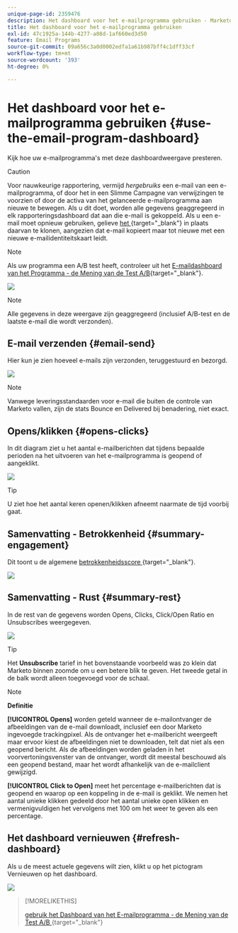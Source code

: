 ```yaml
---
unique-page-id: 2359476
description: Het dashboard voor het e-mailprogramma gebruiken - Marketo Docs - Productdocumentatie
title: Het dashboard voor het e-mailprogramma gebruiken
exl-id: 47c1925a-144b-4277-a08d-1af660ed3d50
feature: Email Programs
source-git-commit: 09a656c3a0d0002edfa1a61b987bff4c1dff33cf
workflow-type: tm+mt
source-wordcount: '393'
ht-degree: 0%

---
```


# Het dashboard voor het e-mailprogramma gebruiken {#use-the-email-program-dashboard}

Kijk hoe uw e-mailprogramma&#39;s met deze dashboardweergave presteren.

>[!CAUTION]
>
>Voor nauwkeurige rapportering, vermijd _hergebruiks_ een e-mail van een e-mailprogramma, of door het in een Slimme Campagne van verwijzingen te voorzien of door de activa van het gelanceerde e-mailprogramma aan nieuwe te bewegen. Als u dit doet, worden alle gegevens geaggregeerd in elk rapporteringsdashboard dat aan die e-mail is gekoppeld. Als u een e-mail moet opnieuw gebruiken, gelieve [&#x200B; het &#x200B;](/help/marketo/product-docs/core-marketo-concepts/programs/working-with-programs/clone-an-asset-in-a-program.md){target="_blank"} in plaats daarvan te klonen, aangezien dat e-mail kopieert maar tot nieuwe met een nieuwe e-mailidentiteitskaart leidt.

>[!NOTE]
>
>Als uw programma een A/B test heeft, controleer uit het [&#x200B; E-maildashboard van het Programma - de Mening van de Test A/B &#x200B;](/help/marketo/product-docs/email-marketing/email-programs/email-program-actions/email-test-a-b-test/use-the-email-program-dashboard-a-b-test-view.md){target="_blank"}.

![](assets/image2014-9-12-14-3a12-3a56.png)

>[!NOTE]
>
>Alle gegevens in deze weergave zijn geaggregeerd (inclusief A/B-test en de laatste e-mail die wordt verzonden).

## E-mail verzenden {#email-send}

Hier kun je zien hoeveel e-mails zijn verzonden, teruggestuurd en bezorgd.

![](assets/image2014-9-12-14-3a13-3a3.png)

>[!NOTE]
>
>Vanwege leveringsstandaarden voor e-mail die buiten de controle van Marketo vallen, zijn de stats Bounce en Delivered bij benadering, niet exact.

## Opens/klikken {#opens-clicks}

In dit diagram ziet u het aantal e-mailberichten dat tijdens bepaalde perioden na het uitvoeren van het e-mailprogramma is geopend of aangeklikt.

![](assets/image2014-9-12-14-3a13-3a7.png)

>[!TIP]
>
>U ziet hoe het aantal keren openen/klikken afneemt naarmate de tijd voorbij gaat.

## Samenvatting - Betrokkenheid {#summary-engagement}

Dit toont u de algemene [&#x200B; betrokkenheidsscore &#x200B;](/help/marketo/product-docs/email-marketing/drip-nurturing/reports-and-notifications/understanding-the-engagement-score.md){target="_blank"}.

![](assets/image2014-9-12-14-3a13-3a11.png)

## Samenvatting - Rust {#summary-rest}

In de rest van de gegevens worden Opens, Clicks, Click/Open Ratio en Unsubscribes weergegeven.

![](assets/image2014-9-12-14-3a13-3a15.png)

>[!TIP]
>
>Het **Unsubscribe** tarief in het bovenstaande voorbeeld was zo klein dat Marketo binnen zoomde om u een betere blik te geven. Het tweede getal in de balk wordt alleen toegevoegd voor de schaal.

>[!NOTE]
>
>**Definitie**
>
>**[!UICONTROL Opens]** worden geteld wanneer de e-mailontvanger de afbeeldingen van de e-mail downloadt, inclusief een door Marketo ingevoegde trackingpixel. Als de ontvanger het e-mailbericht weergeeft maar ervoor kiest de afbeeldingen niet te downloaden, telt dat niet als een geopend bericht. Als de afbeeldingen worden geladen in het voorvertoningsvenster van de ontvanger, wordt dit meestal beschouwd als een geopend bestand, maar het wordt afhankelijk van de e-mailclient gewijzigd.
>
>**[!UICONTROL Click to Open]** meet het percentage e-mailberichten dat is geopend en waarop op een koppeling in de e-mail is geklikt. We nemen het aantal unieke klikken gedeeld door het aantal unieke open klikken en vermenigvuldigen het vervolgens met 100 om het weer te geven als een percentage.

## Het dashboard vernieuwen {#refresh-dashboard}

Als u de meest actuele gegevens wilt zien, klikt u op het pictogram Vernieuwen op het dashboard.

![](assets/refreshicon.png)

>[!MORELIKETHIS]
>
>[&#x200B; gebruik het Dashboard van het E-mailprogramma - de Mening van de Test A/B &#x200B;](/help/marketo/product-docs/email-marketing/email-programs/email-program-actions/email-test-a-b-test/use-the-email-program-dashboard-a-b-test-view.md){target="_blank"}
